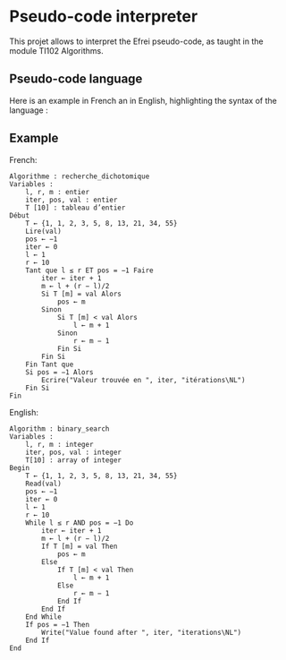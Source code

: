 # Pseudo-code interpreter
This projet allows to interpret the Efrei pseudo-code, as taught in the module TI102 Algorithms.

## Pseudo-code language
Here is an example in French an in English, highlighting the syntax of the language :

## Example

French:
```
Algorithme : recherche_dichotomique
Variables :
    l, r, m : entier
    iter, pos, val : entier
    T [10] : tableau d’entier
Début
    T ← {1, 1, 2, 3, 5, 8, 13, 21, 34, 55}
    Lire(val)
    pos ← −1
    iter ← 0
    l ← 1
    r ← 10
    Tant que l ≤ r ET pos = −1 Faire
        iter ← iter + 1
        m ← l + (r − l)/2
        Si T [m] = val Alors
            pos ← m
        Sinon
            Si T [m] < val Alors
                l ← m + 1
            Sinon
                r ← m − 1
            Fin Si
        Fin Si
    Fin Tant que
    Si pos = −1 Alors
        Ecrire("Valeur trouvée en ", iter, "itérations\NL")
    Fin Si
Fin
```

English:
```
Algorithm : binary_search
Variables :
    l, r, m : integer
    iter, pos, val : integer
    T[10] : array of integer
Begin
    T ← {1, 1, 2, 3, 5, 8, 13, 21, 34, 55}
    Read(val)
    pos ← −1
    iter ← 0
    l ← 1
    r ← 10
    While l ≤ r AND pos = −1 Do
        iter ← iter + 1
        m ← l + (r − l)/2
        If T [m] = val Then
            pos ← m
        Else
            If T [m] < val Then
                l ← m + 1
            Else
                r ← m − 1
            End If
        End If
    End While
    If pos = −1 Then
        Write("Value found after ", iter, "iterations\NL")
    End If
End
```